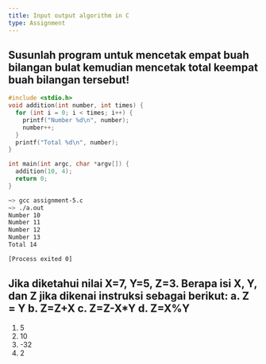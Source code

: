 ```yaml
---
title: Input output algorithm in C
type: Assignment
---
```


## Susunlah program untuk mencetak empat buah bilangan bulat kemudian mencetak total keempat buah bilangan tersebut!

```c
#include <stdio.h>
void addition(int number, int times) {
  for (int i = 0; i < times; i++) {
    printf("Number %d\n", number);
    number++;
  }
  printf("Total %d\n", number);
}

int main(int argc, char *argv[]) {
  addition(10, 4);
  return 0;
}
```

```bash
~> gcc assignment-5.c
~> ./a.out
Number 10
Number 11
Number 12
Number 13
Total 14

[Process exited 0]
```

## Jika diketahui nilai X=7, Y=5, Z=3. Berapa isi X, Y, dan Z jika dikenai instruksi sebagai berikut: a. Z = Y b. Z=Z+X c. Z=Z-X*Y d. Z=X%Y

1. 5
2. 10
3. -32
4. 2
